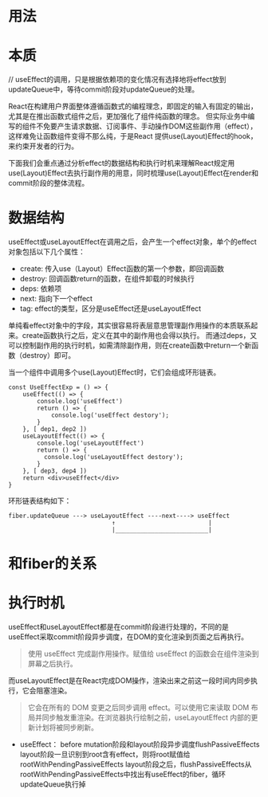 # 用法

# 本质
// useEffect的调用，只是根据依赖项的变化情况有选择地将effect放到updateQueue中，等待commit阶段对updateQueue的处理。

React在构建用户界面整体遵循函数式的编程理念，即固定的输入有固定的输出，尤其是在推出函数式组件之后，更加强化了组件纯函数的理念。
但实际业务中编写的组件不免要产生请求数据、订阅事件、手动操作DOM这些副作用（effect），这样难免让函数组件变得不那么纯，于是React
提供use(Layout)Effect的hook，来约束开发者的行为。

下面我们会重点通过分析effect的数据结构和执行时机来理解React规定用use(Layout)Effect去执行副作用的用意，同时梳理use(Layout)Effect在render和commit阶段的整体流程。

# 数据结构
useEffect或useLayoutEffect在调用之后，会产生一个effect对象，单个的effect对象包括以下几个属性：
* create: 传入use（Layout）Effect函数的第一个参数，即回调函数
* destroy: 回调函数return的函数，在组件卸载的时候执行
* deps: 依赖项
* next: 指向下一个effect
* tag: effect的类型，区分是useEffect还是useLayoutEffect

单纯看effect对象中的字段，其实很容易将表层意思管理副作用操作的本质联系起来。create函数执行之后，定义在其中的副作用也会得以执行。
而通过deps，又可以控制副作用的执行时机，如需清除副作用，则在create函数中return一个新函数（destroy）即可。


当一个组件中调用多个use(Layout)Effect时，它们会组成环形链表。
```
const UseEffectExp = () => {
    useEffect(() => {
        console.log('useEffect')
        return () => {
            console.log('useEffect destory');
        }
    }, [ dep1, dep2 ])
    useLayoutEffect(() => {
        console.log('useLayoutEffect')
        return () => {
          console.log('useLayoutEffect destory');
        }
    }, [ dep3, dep4 ])
    return <div>useEffect</div>
}
```
环形链表结构如下：
```
fiber.updateQueue ---> useLayoutEffect ----next----> useEffect
                             ↑                          |
                             |__________________________|
```


# 和fiber的关系

# 执行时机
useEffect和useLayoutEffect都是在commit阶段进行处理的，不同的是useEffect采取commit阶段异步调度，在DOM的变化渲染到页面之后再执行。
> 使用 useEffect 完成副作用操作。赋值给 useEffect 的函数会在组件渲染到屏幕之后执行。

而useLayoutEffect是在React完成DOM操作，渲染出来之前这一段时间内同步执行，它会阻塞渲染。
> 它会在所有的 DOM 变更之后同步调用 effect。可以使用它来读取 DOM 布局并同步触发重渲染。在浏览器执行绘制之前，useLayoutEffect 内部的更新计划将被同步刷新。

* useEffect：
before mutation阶段和layout阶段异步调度flushPassiveEffects
layout阶段一旦识别到root含有effect，则将root赋值给rootWithPendingPassiveEffects
layout阶段之后，flushPassiveEffects从rootWithPendingPassiveEffects中找出有useEffect的fiber，循环updateQueue执行掉

